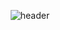 <div align="center">

![header](https://capsule-render.vercel.app/api?type=wave&color=gradient&height=250&section=header&text=Insane%20iOS%20Developer&fontSize=81&fontAlignY=35)
</br>
